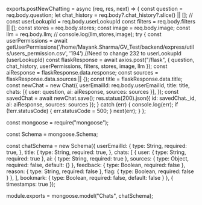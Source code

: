 exports.postNewChatting = async (req, res, next) => {
  const question = req.body.question;
  let chat_history = req.body?.chat_history?.slice() || [];
  // const userLookupId = req.body.userLookupId
  const filters = req.body.filters || [];
  const stores = req.body.stores;
  const image = req.body.image;
  const llm = req.body.llm;
  // console.log(llm,stores,image);
  try {
    const userPermissions = await getUserPermissions('/home/Mayank.Sharma/GV_Test/backend/express/utils/users_permission.csv', '194') //Need to change 232 to userLookupId (userLookupId)
    const flaskResponse = await axios.post("/flask", {
      question,
      chat_history,
      userPermissions,
      filters,
      stores,
      image,
      llm
    });
    const aiResponse = flaskResponse.data.response;
    const sources = flaskResponse.data.sources || {};
    const title = flaskResponse.data.title;
    const newChat = new Chat({
      userEmailId: req.body.userEmailId,
      title: title,
      chats: [{
        user: question, ai: aiResponse, sources: sources
      }],
    });
    const savedChat = await newChat.save();
    res.status(200).json({
      id: savedChat._id,
      ai: aiResponse,
      sources: sources
    });
  } catch (err) {
    console.log(err);
    if (!err.statusCode) {
      err.statusCode = 500;
    }
    next(err);
  }
};


const mongoose = require("mongoose");

const Schema = mongoose.Schema;

const chatSchema = new Schema({
  userEmailId: {
    type: String,
    required: true,
  },
  title: {
    type: String,
    required: true,
  },
  chats: [
    {
      user: { type: String, required: true },
      ai: { type: String, required: true },
      sources: {
        type: Object,
        required: false,
        default: {}
      },
      feedback: {
        type: Boolean,
        required: false
      },
      reason: {
        type: String,
        required: false
      },
      flag: {
        type: Boolean,
        required: false
      }
    },
  ],
  bookmark: {
    type: Boolean,
    required: false,
    default: false
  }
}, { timestamps: true });

module.exports = mongoose.model("Chats", chatSchema);
